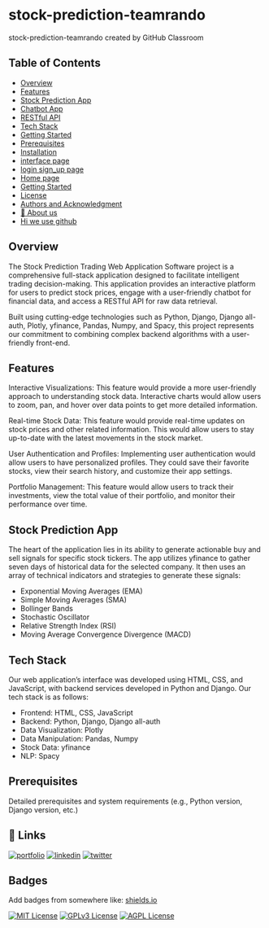 # stock-prediction-teamrando
stock-prediction-teamrando created by GitHub Classroom




















## Table of Contents

 - [Overview](https://github.com/Python-E03/stock-prediction-teamrando#overview)
 - [Features](https://github.com/Python-E03/stock-prediction-teamrando#features)
 - [Stock Prediction App](https://github.com/Python-E03/stock-prediction-teamrando#stock-prediction-app)
 - [Chatbot App](https://github.com/Python-E03/stock-prediction-teamrando/blob/master/Documentation/Chatbot_App.md#chatbot-app)
 - [RESTful API](https://github.com/Python-E03/stock-prediction-teamrando/blob/master/Documentation/RESTful_API.md#restful-api)
 - [Tech Stack](https://github.com/Python-E03/stock-prediction-teamrando#tech-stack)
 - [Getting Started](https://github.com/Python-E03/stock-prediction-teamrando#getting-started)
 - [Prerequisites]()
 - [Installation]()
 - [interface page](https://github.com/Python-E03/stock-prediction-teamrando/blob/master/Documentation/interface_page.md#interface-page)
 - [login sign_up page](https://github.com/Python-E03/stock-prediction-teamrando/blob/master/Documentation/login_sign_up_page.md#login-sign-up-page)
 - [Home page](https://github.com/Python-E03/stock-prediction-teamrando/blob/master/Documentation/Home_page.md#home-page)
 - [Getting Started](https://github.com/Python-E03/stock-prediction-teamrando/blob/master/Documentation/Getting_Started.md#getting-started)
 - [License]()
 - [Authors and Acknowledgment]()
 - [🚀 About us](https://github.com/Python-E03/stock-prediction-teamrando/blob/master/Documentation/About_us.md#-about-us)
 - [Hi we use github](https://github.com/Python-E03/stock-prediction-teamrando/blob/master/Documentation/WE_USE_GITHUB.md#hi-we-use-github-)



## Overview
The Stock Prediction Trading Web Application Software project is a comprehensive full-stack application designed to facilitate intelligent trading decision-making. This application provides an interactive platform for users to predict stock prices, engage with a user-friendly chatbot for financial data, and access a RESTful API for raw data retrieval.

Built using cutting-edge technologies such as Python, Django, Django all-auth, Plotly, yfinance, Pandas, Numpy, and Spacy, this project represents our commitment to combining complex backend algorithms with a user-friendly front-end.






## Features

Interactive Visualizations: This feature would provide a more user-friendly approach to understanding stock data. Interactive charts would allow users to zoom, pan, and hover over data points to get more detailed information.

Real-time Stock Data: This feature would provide real-time updates on stock prices and other related information. This would allow users to stay up-to-date with the latest movements in the stock market.

User Authentication and Profiles: Implementing user authentication would allow users to have personalized profiles. They could save their favorite stocks, view their search history, and customize their app settings.

Portfolio Management: This feature would allow users to track their investments, view the total value of their portfolio, and monitor their performance over time.


## Stock Prediction App

The heart of the application lies in its ability to generate actionable buy and sell signals for specific stock tickers. The app utilizes yfinance to gather seven days of historical data for the selected company. It then uses an array of technical indicators and strategies to generate these signals:

- Exponential Moving Averages (EMA)
- Simple Moving Averages (SMA)
- Bollinger Bands
- Stochastic Oscillator
- Relative Strength Index (RSI)
- Moving Average Convergence Divergence (MACD)



## Tech Stack

Our web application’s interface was developed using HTML, CSS, and JavaScript, with backend services developed in Python and Django. Our tech stack is as follows:

- Frontend: HTML, CSS, JavaScript
- Backend: Python, Django, Django all-auth
- Data Visualization: Plotly
- Data Manipulation: Pandas, Numpy
- Stock Data: yfinance
- NLP: Spacy


  

## Prerequisites

Detailed prerequisites and system requirements (e.g., Python version, Django version, etc.)



## 🔗 Links
[![portfolio](https://img.shields.io/badge/my_portfolio-000?style=for-the-badge&logo=ko-fi&logoColor=white)](https://katherineoelsner.com/)
[![linkedin](https://img.shields.io/badge/linkedin-0A66C2?style=for-the-badge&logo=linkedin&logoColor=white)](https://www.linkedin.com/)
[![twitter](https://img.shields.io/badge/twitter-1DA1F2?style=for-the-badge&logo=twitter&logoColor=white)](https://twitter.com/)


## Badges

Add badges from somewhere like: [shields.io](https://shields.io/)

[![MIT License](https://img.shields.io/badge/License-MIT-green.svg)](https://choosealicense.com/licenses/mit/)
[![GPLv3 License](https://img.shields.io/badge/License-GPL%20v3-yellow.svg)](https://opensource.org/licenses/)
[![AGPL License](https://img.shields.io/badge/license-AGPL-blue.svg)](http://www.gnu.org/licenses/agpl-3.0)
